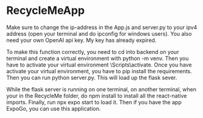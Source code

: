 # RecycleMeApp

Make sure to change the ip-address in the App.js and server.py to your ipv4 address (open your terminal and do ipconfig for windows users). You also need your own OpenAI api key. My key has already expired.

To make this function correctly, you need to cd into backend on your terminal and create a virtual environment with python -m venv. Then you have to activate your virtual environment <venv>\Scripts\activate. Once you have activate your virtual environment, you have to pip install the requirements. Then you can run python server.py. This will load up the flask sever.

While the flask server is running on one terminal, on another terminal, when your in the RecycleMe folder, do npm install to install all the react-native imports. Finally, run npx expo start to load it. Then if you have the app ExpoGo, you can use this application.
